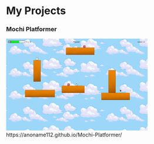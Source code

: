 # My Projects
### Mochi Platformer
<a href="https://anoname112.github.io/Mochi-Platformer/">
   <img src="https://raw.githubusercontent.com/Anoname112/Mochi-Platformer/main/ss.png" title="Mochi Platformer" height="250">
</a>
<div>
   https://anoname112.github.io/Mochi-Platformer/
</div>

<!--
**Anoname112/Anoname112** is a ✨ _special_ ✨ repository because its `README.md` (this file) appears on your GitHub profile.

### Hi there 👋

Here are some ideas to get you started:

- 🔭 I’m currently working on ...
- 🌱 I’m currently learning ...
- 👯 I’m looking to collaborate on ...
- 🤔 I’m looking for help with ...
- 💬 Ask me about ...
- 📫 How to reach me: ...
- 😄 Pronouns: ...
- ⚡ Fun fact: ...
-->
